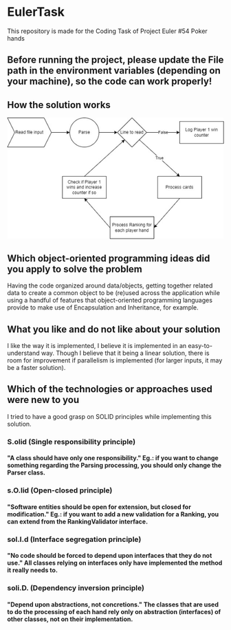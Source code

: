 # EulerTask
This repository is made for the Coding Task of Project Euler #54 Poker hands

## Before running the project, please update the File path in the environment variables (depending on your machine), so the code can work properly!

## How the solution works

![how the solution works at a hight level](https://raw.githubusercontent.com/kimmorais/EulerTask/master/eulertask/images/flowchart_poker_drawio.jpg)

## Which object-oriented programming ideas did you apply to solve the problem

Having the code organized around data/objects, getting together related data to create a common object to be (re)used across the application while using a handful of features that object-oriented programming languages provide to make use of Encapsulation and Inheritance, for example.

## What you like and do not like about your solution

I like the way it is implemented, I believe it is implemented in an easy-to-understand way. Though I believe that it being a linear solution, there is room for improvement if parallelism is implemented (for larger inputs, it may be a faster solution).

## Which of the technologies or approaches used were new to you

I tried to have a good grasp on SOLID principles while implementing this solution.

### S.olid (Single responsibility principle)
#### "A class should have only one responsibility." Eg.: if you want to change something regarding the Parsing processing, you should only change the Parser class.

### s.O.lid (Open-closed principle)
#### "Software entities should be open for extension, but closed for modification." Eg.: if you want to add a new validation for a Ranking, you can extend from the RankingValidator interface.

### sol.I.d (Interface segregation principle)
#### "No code should be forced to depend upon interfaces that they do not use." All classes relying on interfaces only have implemented the method it really needs to.

### soli.D. (Dependency inversion principle)
#### "Depend upon abstractions, not concretions." The classes that are used to do the processing of each hand rely only on abstraction (interfaces) of other classes, not on their implementation.
